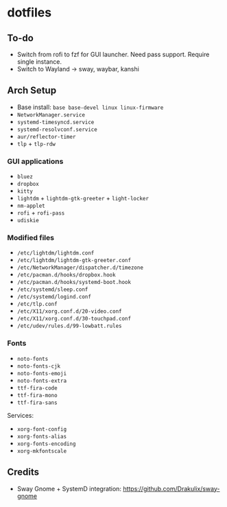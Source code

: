 # dotfiles

## To-do
- Switch from rofi to fzf for GUI launcher. Need pass support. Require single instance.
- Switch to Wayland -> sway, waybar, kanshi

## Arch Setup
- Base install: `base base-devel linux linux-firmware`
- `NetworkManager.service`
- `systemd-timesyncd.service`
- `systemd-resolvconf.service`
- `aur/reflector-timer`
- `tlp` + `tlp-rdw`

### GUI applications
- `bluez`
- `dropbox`
- `kitty`
- `lightdm` + `lightdm-gtk-greeter` + `light-locker`
- `nm-applet`
- `rofi` + `rofi-pass`
- `udiskie`

### Modified files
- `/etc/lightdm/lightdm.conf`
- `/etc/lightdm/lightdm-gtk-greeter.conf`
- `/etc/NetworkManager/dispatcher.d/timezone`
- `/etc/pacman.d/hooks/dropbox.hook`
- `/etc/pacman.d/hooks/systemd-boot.hook`
- `/etc/systemd/sleep.conf`
- `/etc/systemd/logind.conf`
- `/etc/tlp.conf`
- `/etc/X11/xorg.conf.d/20-video.conf`
- `/etc/X11/xorg.conf.d/30-touchpad.conf`
- `/etc/udev/rules.d/99-lowbatt.rules`

### Fonts
- `noto-fonts`
- `noto-fonts-cjk`
- `noto-fonts-emoji`
- `noto-fonts-extra`
- `ttf-fira-code`
- `ttf-fira-mono`
- `ttf-fira-sans`

Services:
- `xorg-font-config`
- `xorg-fonts-alias`
- `xorg-fonts-encoding`
- `xorg-mkfontscale`

## Credits
- Sway Gnome + SystemD integration: https://github.com/Drakulix/sway-gnome
